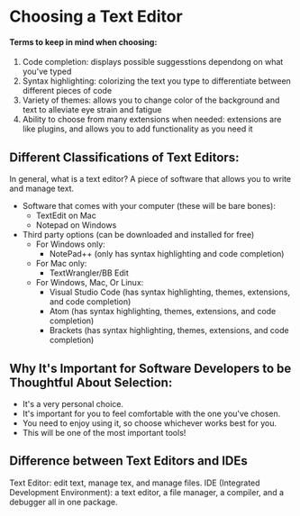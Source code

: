 # Choosing a Text Editor

#### Terms to keep in mind when choosing:
1. Code completion: displays possible suggesstions dependong on what you've typed
1. Syntax highlighting: colorizing the text you type to differentiate between different pieces of code
1. Variety of themes: allows you to change color of the background and text to alleviate eye strain and fatigue
1. Ability to choose from many extensions when needed: extensions are like plugins, and allows you to add functionality as you need it

## Different Classifications of Text Editors:
In general, what is a text editor? A piece of software that allows you to write and manage text. 

- Software that comes with your computer (these will be bare bones):
  - TextEdit on Mac
  - Notepad on Windows
- Third party options (can be downloaded and installed for free)
  - For Windows only:
    - NotePad++ (only has syntax highlighting and code completion)
  - For Mac only:
    - TextWrangler/BB Edit
  - For Windows, Mac, Or Linux:
    - Visual Studio Code (has syntax highlighting, themes, extensions, and code completion)
    - Atom (has syntax highlighting, themes, extensions, and code completion)
    - Brackets (has syntax highlighting, themes, extensions, and code completion)

## Why It's Important for Software Developers to be Thoughtful About Selection:
- It's a very personal choice. 
- It's important for you to feel comfortable with the one you've chosen. 
- You need to enjoy using it, so choose whichever works best for you.
- This will be one of the most important tools!

## Difference between Text Editors and IDEs
Text Editor: edit text, manage tex, and manage files. 
IDE (Integrated Development Environment): a text editor, a file manager, a compiler, and a debugger all in one package.
